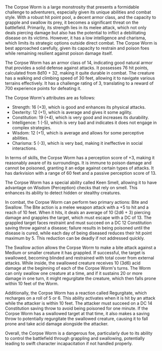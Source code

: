 The Corpse Worm is a large monstrosity that presents a formidable challenge to adventurers, especially given its unique abilities and combat style. With a robust hit point pool, a decent armor class, and the capacity to grapple and swallow its prey, it becomes a significant threat on the battlefield. Primarily, its strength lies in its melee attack, which not only deals piercing damage but also has the potential to inflict a debilitating disease on its victims. However, it has a low intelligence and charisma, which limits its strategic options outside direct combat. The Corpse Worm is best approached carefully, given its capacity to restrain and poison foes while remaining resilient against poison damage itself.

The Corpse Worm has an armor class of 14, indicating good natural armor that provides a solid defense against attacks. It possesses 76 hit points, calculated from 8d10 + 32, making it quite durable in combat. The creature has a walking and climbing speed of 30 feet, allowing it to navigate various terrains effectively. It has a challenge rating of 3, translating to a reward of 700 experience points for defeating it.

The Corpse Worm's attributes are as follows: 
- Strength: 16 (+3), which is good and enhances its physical attacks.
- Dexterity: 12 (+1), which is average and gives it some agility.
- Constitution: 19 (+4), which is very good and increases its durability.
- Intelligence: 1 (-5), which is very bad and indicates it does not engage in complex strategies.
- Wisdom: 12 (+1), which is average and allows for some perceptive abilities.
- Charisma: 5 (-3), which is very bad, making it ineffective in social interactions.

In terms of skills, the Corpse Worm has a perception score of +3, making it reasonably aware of its surroundings. It is immune to poison damage and cannot be poisoned, granting it an edge against certain types of attacks. It has darkvision with a range of 60 feet and a passive perception score of 13.

The Corpse Worm has a special ability called Keen Smell, allowing it to have advantage on Wisdom (Perception) checks that rely on smell. This enhances its ability to detect hidden or stealthy creatures.

In combat, the Corpse Worm can perform two primary actions: Bite and Swallow. The Bite action is a melee weapon attack with a +5 to hit and a reach of 10 feet. When it hits, it deals an average of 10 (2d6 + 3) piercing damage and grapples the target, which must escape with a DC of 13. The grappled target faces restraint and must succeed on a DC 12 Constitution saving throw against a disease; failure results in being poisoned until the disease is cured, while each day of being diseased reduces their hit point maximum by 5. This reduction can be deadly if not addressed quickly.

The Swallow action allows the Corpse Worm to make a bite attack against a Medium or smaller creature it has grappled. If successful, the target is swallowed, becoming blinded and restrained with total cover from external attacks. While inside, the swallowed creature receives 10 (3d6) acid damage at the beginning of each of the Corpse Worm's turns. The Worm can only swallow one creature at a time, and if it sustains 20 or more damage in one turn, it might regurgitate the creature, which then falls prone within 10 feet of the Worm.

Additionally, the Corpse Worm has a reaction called Regurgitate, which recharges on a roll of 5 or 6. This ability activates when it is hit by an attack while the attacker is within 10 feet. The attacker must succeed on a DC 14 Constitution saving throw to avoid being poisoned for one minute. If the Corpse Worm has a swallowed target at that time, it also makes a saving throw to potentially regurgitate the swallowed creature, causing it to fall prone and take acid damage alongside the attacker. 

Overall, the Corpse Worm is a dangerous foe, particularly due to its ability to control the battlefield through grappling and swallowing, potentially leading to swift character incapacitation if not handled properly.